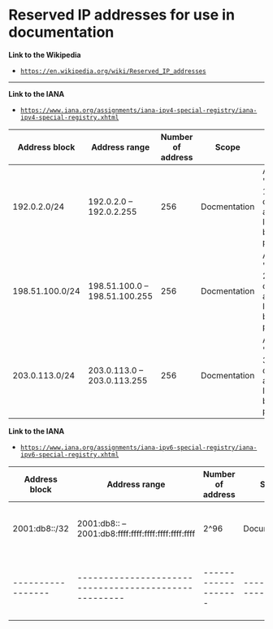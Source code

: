# Reserved IP addresses for use in documentation

**Link to the Wikipedia**
- <a href="https://en.wikipedia.org/wiki/Reserved_IP_addresses" target="_blank">`https://en.wikipedia.org/wiki/Reserved_IP_addresses`</a> 

---

**Link to the IANA**
- <a href="https://www.iana.org/assignments/iana-ipv4-special-registry/iana-ipv4-special-registry.xhtml" target="_blank">`https://www.iana.org/assignments/iana-ipv4-special-registry/iana-ipv4-special-registry.xhtml`</a> 

| Address block   | Address range                 | Number of address | Scope        | Description                                                                                     |
|-----------------|-------------------------------|-------------------|--------------|-------------------------------------------------------------------------------------------------|
| 192.0.2.0/24    | 192.0.2.0 – 192.0.2.255       | 256               | Docmentation | Assigned as "TEST-NET-1" for use in documentation and examples. It should not be used publicly. |
| 198.51.100.0/24 | 198.51.100.0 – 198.51.100.255 | 256               | Docmentation | Assigned as "TEST-NET-2" for use in documentation and examples. It should not be used publicly. |
| 203.0.113.0/24  | 203.0.113.0 – 203.0.113.255   | 256               | Docmentation | Assigned as "TEST-NET-3" for use in documentation and examples. It should not be used publicly. |



**Link to the IANA**
- <a href="https://www.iana.org/assignments/iana-ipv6-special-registry/iana-ipv6-special-registry.xhtml" target="_blank">`https://www.iana.org/assignments/iana-ipv6-special-registry/iana-ipv6-special-registry.xhtml`</a> 

| Address block   | Address range                                       | Number of address | Scope         | Description                                             |
|-----------------|-----------------------------------------------------|-------------------|---------------|---------------------------------------------------------|
| 2001:db8::/32   | 2001:db8:: – 2001:db8:ffff:ffff:ffff:ffff:ffff:ffff | 2^96              | Documentation | Addresses used in documentation and example source code |
|-----------------|-----------------------------------------------------|-------------------|---------------|---------------------------------------------------------|
